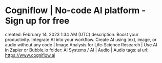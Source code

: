 # Cogniflow | No-code AI platform - Sign up for free

created: February 14, 2023 1:34 AM (UTC)
description: Boost your productivity. Integrate AI into your workflow. Create AI using text, image, or audio without any code | Image Analysis for Life-Science Research | Use AI in Zapier or Bubble.io
folder: AI Systems / AI | Audio | Audio
tags: ai
url: https://www.cogniflow.ai